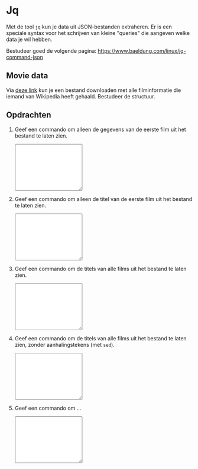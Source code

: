 # Jq

Met de tool `jq` kun je data uit JSON-bestanden extraheren. Er is een speciale syntax voor het schrijven van kleine "queries" die aangeven welke data je wil hebben.

Bestudeer goed de volgende pagina: <https://www.baeldung.com/linux/jq-command-json>

## Movie data

Via [deze link](https://raw.githubusercontent.com/prust/wikipedia-movie-data/master/movies.json) kun je een bestand downloaden met alle filminformatie die iemand van Wikipedia heeft gehaald. Bestudeer de structuur.

## Opdrachten

1.  Geef een commando om alleen de gegevens van de eerste film uit het bestand te laten zien.

    <textarea name="form[q4]" rows="8" required></textarea>

2.  Geef een commando om alleen de titel van de eerste film uit het bestand te laten zien.

    <textarea name="form[q4]" rows="8" required></textarea>

3.  Geef een commando om de titels van alle films uit het bestand te laten zien.

    <textarea name="form[q4]" rows="8" required></textarea>

4.  Geef een commando om de titels van alle films uit het bestand te laten zien, zonder aanhalingstekens (met `sed`).

    <textarea name="form[q4]" rows="8" required></textarea>

5.  Geef een commando om ...

    <textarea name="form[q4]" rows="8" required></textarea>


